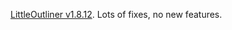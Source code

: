 <a href="http://this.how/littleoutliner/versions.opml#1583613735000">LittleOutliner v1.8.12</a>. Lots of fixes, no new features. 
